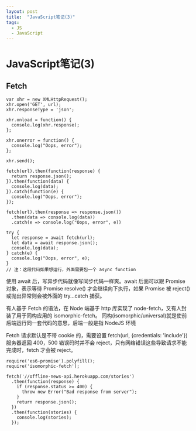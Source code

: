 ```yaml
---
layout: post
title:  "JavaScript笔记(3)"
tags:
  - JS
  - JavaScript
---
```



# JavaScript笔记(3)



## Fetch

```
var xhr = new XMLHttpRequest();
xhr.open('GET', url);
xhr.responseType = 'json';

xhr.onload = function() {
  console.log(xhr.response);
};

xhr.onerror = function() {
  console.log("Oops, error");
};

xhr.send();
```


```
fetch(url).then(function(response) {
  return response.json();
}).then(function(data) {
  console.log(data);
}).catch(function(e) {
  console.log("Oops, error");
});
```


```
fetch(url).then(response => response.json())
  .then(data => console.log(data))
  .catch(e => console.log("Oops, error", e))
```


```
try {
  let response = await fetch(url);
  let data = await response.json();
  console.log(data);
} catch(e) {
  console.log("Oops, error", e);
}
// 注：这段代码如果想运行，外面需要包一个 async function
```


使用 await 后，写异步代码就像写同步代码一样爽。await 后面可以跟 Promise 对象，表示等待 Promise resolve() 才会继续向下执行，如果 Promise 被 reject() 或抛出异常则会被外面的 try...catch 捕获。


有人基于 Fetch 的语法，在 Node 端基于 http 库实现了 node-fetch，又有人封装了用于同构应用的 isomorphic-fetch。
同构(isomorphic/universal)就是使前后端运行同一套代码的意思，后端一般是指 NodeJS 环境


Fetch 请求默认是不带 cookie 的，需要设置 fetch(url, {credentials: 'include'})
服务器返回 400，500 错误码时并不会 reject，只有网络错误这些导致请求不能完成时，fetch 才会被 reject。





```
require('es6-promise').polyfill();
require('isomorphic-fetch');

fetch('//offline-news-api.herokuapp.com/stories')
  .then(function(response) {
    if (response.status >= 400) {
      throw new Error("Bad response from server");
    }
    return response.json();
  })
  .then(function(stories) {
    console.log(stories);
  });
```


